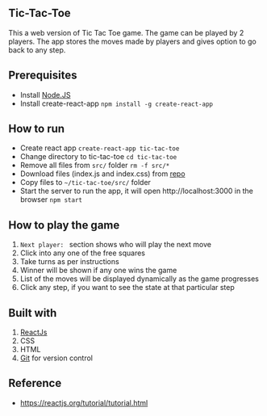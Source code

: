 ## Tic-Tac-Toe

This a web version of Tic Tac Toe game. The game can be played by 2 players.
The app stores the moves made by players and gives option to go back to any step.

## Prerequisites

- Install [Node.JS](https://nodejs.org/en/download/)
- Install create-react-app
  `npm install -g create-react-app`

## How to run

- Create react app
  `create-react-app tic-tac-toe`
- Change directory to tic-tac-toe
  `cd tic-tac-toe`
- Remove all files from `src/` folder
  `rm -f src/*`
- Download files (index.js and index.css) from [repo](https://github.com/Dhanshree-Sonar/tic-tac-toe)
- Copy files to `~/tic-tac-toe/src/` folder
- Start the server to run the app, it will open http://localhost:3000 in the browser
  `npm start`

## How to play the game

1. `Next player: ` section shows who will play the next move
2. Click into any one of the free squares
3. Take turns as per instructions
4. Winner will be shown if any one wins the game
5. List of the moves will be displayed dynamically as the game progresses
6. Click any step, if you want to see the state at that particular step

## Built with

1. [ReactJs](https://reactjs.org)
2. CSS
3. HTML
4. [Git](https://git-scm.com) for version control

## Reference

- https://reactjs.org/tutorial/tutorial.html
